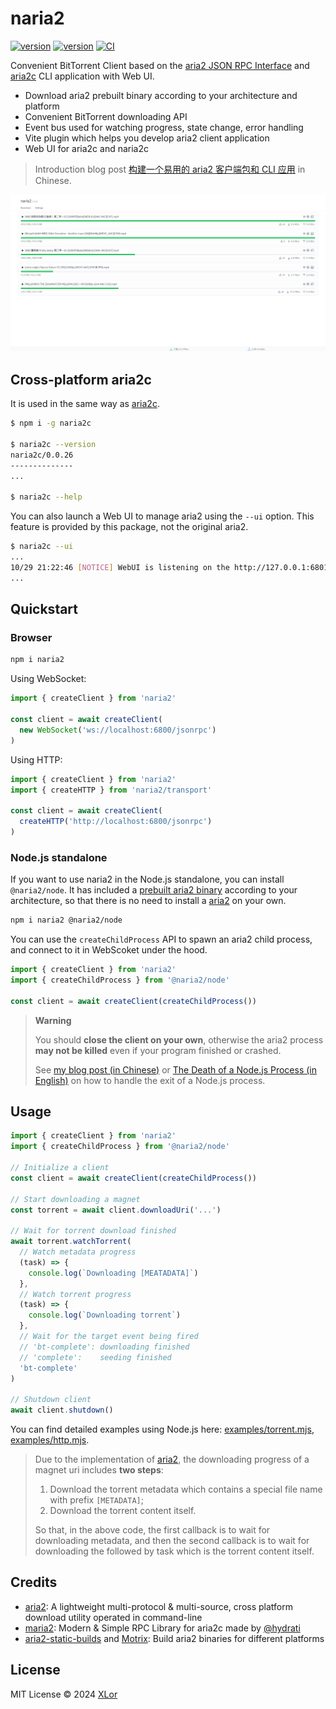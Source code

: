 # naria2

[![version](https://img.shields.io/npm/v/naria2?label=naria2)](https://www.npmjs.com/package/naria2)
[![version](https://img.shields.io/npm/v/naria2c?label=naria2c)](https://www.npmjs.com/package/naria2c)
[![CI](https://github.com/yjl9903/naria2/actions/workflows/ci.yml/badge.svg)](https://github.com/yjl9903/naria2/actions/workflows/ci.yml)

Convenient BitTorrent Client based on the [aria2 JSON RPC Interface](https://aria2.github.io/manual/en/html/aria2c.html#rpc-interface) and [aria2c](https://aria2.github.io/manual/en/html/aria2c.html#aria2c-1) CLI application with Web UI.

+ Download aria2 prebuilt binary according to your architecture and platform
+ Convenient BitTorrent downloading API
+ Event bus used for watching progress, state change, error handling
+ Vite plugin which helps you develop aria2 client application
+ Web UI for aria2c and naria2c

> Introduction blog post [构建一个易用的 aria2 客户端包和 CLI 应用](https://blog.onekuma.cn/build-a-convenient-aria2-cli) in Chinese.

![home](./assets/home.png)

## Cross-platform aria2c

It is used in the same way as [aria2c](https://aria2.github.io/manual/en/html/aria2c.html#aria2c-1).

```bash
$ npm i -g naria2c

$ naria2c --version
naria2c/0.0.26
--------------
...

$ naria2c --help
```

You can also launch a Web UI to manage aria2 using the `--ui` option. This feature is provided by this package, not the original aria2.

```bash
$ naria2c --ui
...
10/29 21:22:46 [NOTICE] WebUI is listening on the http://127.0.0.1:6801?port=6800&secret=123456
...
```

## Quickstart

### Browser

```bash
npm i naria2
```

Using WebSocket:

```ts
import { createClient } from 'naria2'

const client = await createClient(
  new WebSocket('ws://localhost:6800/jsonrpc')
)
```

Using HTTP:

```ts
import { createClient } from 'naria2'
import { createHTTP } from 'naria2/transport'

const client = await createClient(
  createHTTP('http://localhost:6800/jsonrpc')
)
```

### Node.js standalone

If you want to use naria2 in the Node.js standalone, you can install `@naria2/node`. It has included a [prebuilt aria2 binary](https://github.com/agalwood/Motrix/tree/master/extra) according to your architecture, so that there is no need to install a [aria2](https://github.com/aria2/aria2) on your own.

```bash
npm i naria2 @naria2/node
```

You can use the `createChildProcess` API to spawn an aria2 child process, and connect to it in WebScoket under the hood.

```ts
import { createClient } from 'naria2'
import { createChildProcess } from '@naria2/node'

const client = await createClient(createChildProcess())
```

> **Warning**
>
> You should **close the client on your own**, otherwise the aria2 process **may not be killed** even if your program finished or crashed.
>
> See [my blog post (in Chinese)](https://blog.onekuma.cn/death-of-a-node-process) or [The Death of a Node.js Process (in English)](https://thomashunter.name/posts/2021-03-08-the-death-of-a-nodejs-process) on how to handle the exit of a Node.js process.

## Usage

```ts
import { createClient } from 'naria2'
import { createChildProcess } from '@naria2/node'

// Initialize a client
const client = await createClient(createChildProcess())

// Start downloading a magnet
const torrent = await client.downloadUri('...')

// Wait for torrent download finished
await torrent.watchTorrent(
  // Watch metadata progress
  (task) => {
    console.log(`Downloading [MEATADATA]`)
  },
  // Watch torrent progress
  (task) => {
    console.log(`Downloading torrent`)
  },
  // Wait for the target event being fired
  // 'bt-complete': downloading finished
  // 'complete':    seeding finished
  'bt-complete'
)

// Shutdown client
await client.shutdown()
```

You can find detailed examples using Node.js here: [examples/torrent.mjs](https://github.com/yjl9903/naria2/blob/main/examples/torrent.mjs), [examples/http.mjs](https://github.com/yjl9903/naria2/blob/main/examples/http.mjs).

> Due to the implementation of [aria2](https://aria2.github.io/manual/en/html/index.html), the downloading progress of a magnet uri includes **two steps**:
>
> 1. Download the torrent metadata which contains a special file name with prefix `[METADATA]`;
> 2. Download the torrent content itself.
>
> So that, in the above code, the first callback is to wait for downloading metadata, and then the second callback is to wait for downloading the followed by task which is the torrent content itself.

## Credits

+ [aria2](https://github.com/aria2/aria2): A lightweight multi-protocol & multi-source, cross platform download utility operated in command-line
+ [maria2](https://github.com/hydrati/maria2): Modern & Simple RPC Library for aria2c made by [@hydrati](https://github.com/hydrati)
+ [aria2-static-builds](https://git.q3aql.dev/q3aql/aria2-static-builds) and [Motrix](https://github.com/agalwood/Motrix): Build aria2 binaries for different platforms

## License

MIT License © 2024 [XLor](https://github.com/yjl9903)
